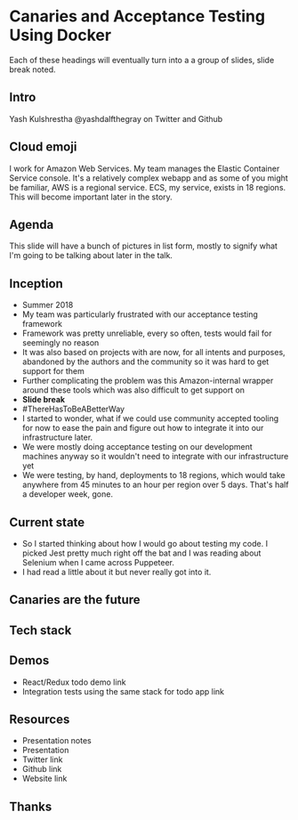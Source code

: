 # Canaries and Acceptance Testing Using Docker

Each of these headings will eventually turn into a a group of slides, slide break noted.

## Intro

Yash Kulshrestha
@yashdalfthegray on Twitter and Github

## Cloud emoji

I work for Amazon Web Services. My team manages the Elastic Container Service console. It's a relatively complex webapp and as some of you might be familiar, AWS is a regional service. ECS, my service, exists in 18 regions. This will become important later in the story.

## Agenda

This slide will have a bunch of pictures in list form, mostly to signify what I'm going to be talking about later in the talk.

## Inception

- Summer 2018
- My team was particularly frustrated with our acceptance testing framework
- Framework was pretty unreliable, every so often, tests would fail for seemingly no reason
- It was also based on projects with are now, for all intents and purposes, abandoned by the authors and the community so it was hard to get support for them
- Further complicating the problem was this Amazon-internal wrapper around these tools which was also difficult to get support on
- **Slide break**
- #ThereHasToBeABetterWay
- I started to wonder, what if we could use community accepted tooling for now to ease the pain and figure out how to integrate it into our infrastructure later.
- We were mostly doing acceptance testing on our development machines anyway so it wouldn't need to integrate with our infrastructure yet
- We were testing, by hand, deployments to 18 regions, which would take anywhere from 45 minutes to an hour per region over 5 days. That's half a developer week, gone.

## Current state

- So I started thinking about how I would go about testing my code. I picked Jest pretty much right off the bat and I was reading about Selenium when I came across Puppeteer.
- I had read a little about it but never really got into it.

## Canaries are the future

## Tech stack

## Demos

- React/Redux todo demo link
- Integration tests using the same stack for todo app link

## Resources

- Presentation notes
- Presentation
- Twitter link
- Github link
- Website link

## Thanks
